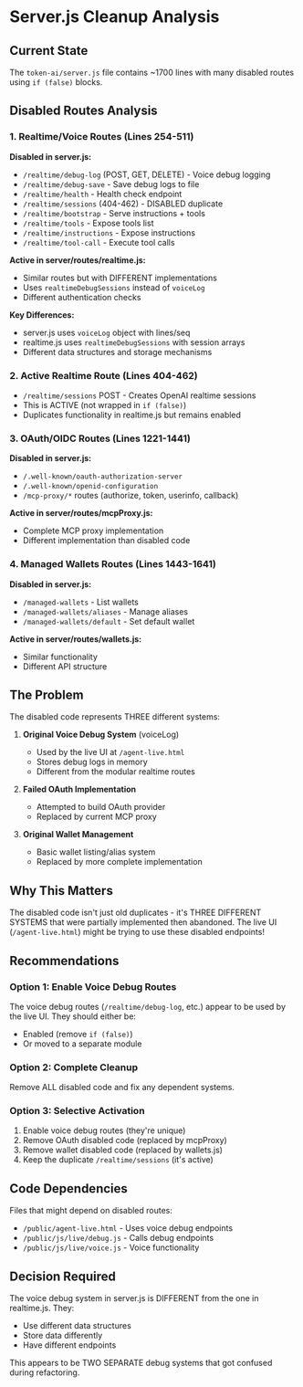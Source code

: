 # Server.js Cleanup Analysis

## Current State
The `token-ai/server.js` file contains ~1700 lines with many disabled routes using `if (false)` blocks.

## Disabled Routes Analysis

### 1. Realtime/Voice Routes (Lines 254-511)
**Disabled in server.js:**
- `/realtime/debug-log` (POST, GET, DELETE) - Voice debug logging
- `/realtime/debug-save` - Save debug logs to file
- `/realtime/health` - Health check endpoint
- `/realtime/sessions` (404-462) - DISABLED duplicate
- `/realtime/bootstrap` - Serve instructions + tools
- `/realtime/tools` - Expose tools list
- `/realtime/instructions` - Expose instructions
- `/realtime/tool-call` - Execute tool calls

**Active in server/routes/realtime.js:**
- Similar routes but with DIFFERENT implementations
- Uses `realtimeDebugSessions` instead of `voiceLog`
- Different authentication checks

**Key Differences:**
- server.js uses `voiceLog` object with lines/seq
- realtime.js uses `realtimeDebugSessions` with session arrays
- Different data structures and storage mechanisms

### 2. Active Realtime Route (Lines 404-462)
- `/realtime/sessions` POST - Creates OpenAI realtime sessions
- This is ACTIVE (not wrapped in `if (false)`)
- Duplicates functionality in realtime.js but remains enabled

### 3. OAuth/OIDC Routes (Lines 1221-1441)
**Disabled in server.js:**
- `/.well-known/oauth-authorization-server`
- `/.well-known/openid-configuration`
- `/mcp-proxy/*` routes (authorize, token, userinfo, callback)

**Active in server/routes/mcpProxy.js:**
- Complete MCP proxy implementation
- Different implementation than disabled code

### 4. Managed Wallets Routes (Lines 1443-1641)
**Disabled in server.js:**
- `/managed-wallets` - List wallets
- `/managed-wallets/aliases` - Manage aliases
- `/managed-wallets/default` - Set default wallet

**Active in server/routes/wallets.js:**
- Similar functionality
- Different API structure

## The Problem

The disabled code represents THREE different systems:

1. **Original Voice Debug System** (voiceLog)
   - Used by the live UI at `/agent-live.html`
   - Stores debug logs in memory
   - Different from the modular realtime routes

2. **Failed OAuth Implementation**
   - Attempted to build OAuth provider
   - Replaced by current MCP proxy

3. **Original Wallet Management**
   - Basic wallet listing/alias system
   - Replaced by more complete implementation

## Why This Matters

The disabled code isn't just old duplicates - it's THREE DIFFERENT SYSTEMS that were partially implemented then abandoned. The live UI (`/agent-live.html`) might be trying to use these disabled endpoints!

## Recommendations

### Option 1: Enable Voice Debug Routes
The voice debug routes (`/realtime/debug-log`, etc.) appear to be used by the live UI. They should either be:
- Enabled (remove `if (false)`)
- Or moved to a separate module

### Option 2: Complete Cleanup
Remove ALL disabled code and fix any dependent systems.

### Option 3: Selective Activation
1. Enable voice debug routes (they're unique)
2. Remove OAuth disabled code (replaced by mcpProxy)
3. Remove wallet disabled code (replaced by wallets.js)
4. Keep the duplicate `/realtime/sessions` (it's active)

## Code Dependencies

Files that might depend on disabled routes:
- `/public/agent-live.html` - Uses voice debug endpoints
- `/public/js/live/debug.js` - Calls debug endpoints
- `/public/js/live/voice.js` - Voice functionality

## Decision Required

The voice debug system in server.js is DIFFERENT from the one in realtime.js. They:
- Use different data structures
- Store data differently
- Have different endpoints

This appears to be TWO SEPARATE debug systems that got confused during refactoring.